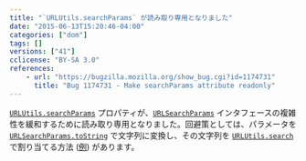 ```yaml
---
title: "`URLUtils.searchParams` が読み取り専用となりました"
date: "2015-06-13T15:20:46-04:00"
categories: ["dom"]
tags: []
versions: ["41"]
cclicense: "BY-SA 3.0"
references:
    - url: "https://bugzilla.mozilla.org/show_bug.cgi?id=1174731"
      title: "Bug 1174731 - Make searchParams attribute readonly"
---
```

[`URLUtils.searchParams`](https://developer.mozilla.org/ja/docs/Web/API/URLUtils/searchParams) プロパティが、[`URLSearchParams`](https://developer.mozilla.org/ja/docs/Web/API/URLSearchParams) インタフェースの複雑性を緩和するために読み取り専用となりました。回避策としては、パラメータを [`URLSearchParams.toString`](https://developer.mozilla.org/ja/docs/Web/API/URLSearchParams/toString) で文字列に変換し、その文字列を [`URLUtils.search`](https://developer.mozilla.org/ja/docs/Web/API/URLUtils/search) で割り当てる方法 ([例](https://github.com/bzdeck/bzdeck/commit/c0841f7f0bfe17fac71b606be6b3777049aea6dc)) があります。
